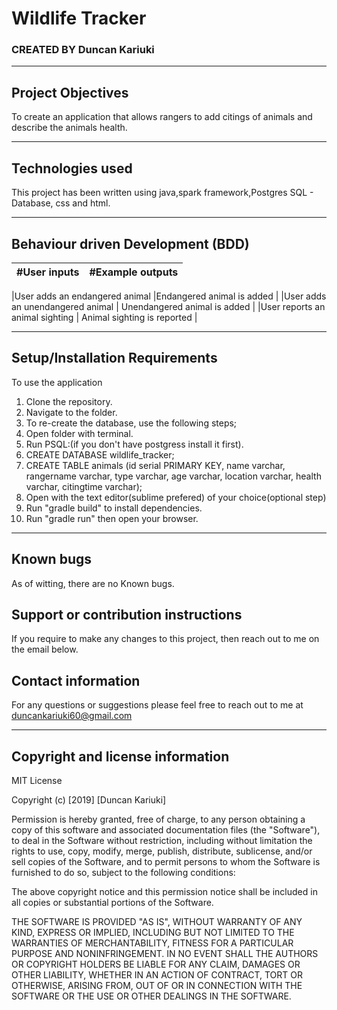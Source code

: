 # Wildlife Tracker
### CREATED BY Duncan Kariuki

----------------------------------------------------------------------

## Project Objectives
To create an application that allows rangers to add citings of animals and describe the animals health.

----------------------------------------------------------------------

## Technologies used
This project has been written using java,spark framework,Postgres SQL - Database, css and html.


-----------------------------------------------------------------------------

## Behaviour driven Development (BDD)
|#User inputs   |  #Example outputs |         
|---------------|-------------------|

|User adds an endangered animal       |Endangered animal is added |
|User adds an unendangered animal        | Unendangered animal is added  |
|User reports an animal sighting      | Animal sighting is reported  |

---------------------------------------------------------------------------------

## Setup/Installation Requirements
To use the application
  1. Clone the repository.
  2. Navigate to the folder.
  3. To re-create the database, use the following steps;
  4. Open folder with terminal.
  5. Run PSQL:(if you don't have postgress install it first).
  6. CREATE DATABASE wildlife_tracker;
  7. CREATE TABLE animals (id serial PRIMARY KEY, name varchar, rangername varchar, type varchar, age varchar, location varchar, health varchar, citingtime varchar);
  8. Open with the text editor(sublime prefered) of your choice(optional step)
  9. Run "gradle build" to install dependencies.
  10. Run "gradle run" then open your browser.

---------------------------------------------------------------------

## Known bugs
As of witting, there are no Known bugs.

## Support or contribution instructions
If you require to make any changes to this project, then reach out to me on the email below.

## Contact information
For any questions or suggestions please feel free to reach out to me at duncankariuki60@gmail.com

-----------------------------------------------------------------------------

## Copyright and license information

MIT License

Copyright (c) [2019] [Duncan Kariuki]

Permission is hereby granted, free of charge, to any person obtaining a copy
of this software and associated documentation files (the "Software"), to deal
in the Software without restriction, including without limitation the rights
to use, copy, modify, merge, publish, distribute, sublicense, and/or sell
copies of the Software, and to permit persons to whom the Software is
furnished to do so, subject to the following conditions:

The above copyright notice and this permission notice shall be included in all
copies or substantial portions of the Software.

THE SOFTWARE IS PROVIDED "AS IS", WITHOUT WARRANTY OF ANY KIND, EXPRESS OR
IMPLIED, INCLUDING BUT NOT LIMITED TO THE WARRANTIES OF MERCHANTABILITY,
FITNESS FOR A PARTICULAR PURPOSE AND NONINFRINGEMENT. IN NO EVENT SHALL THE
AUTHORS OR COPYRIGHT HOLDERS BE LIABLE FOR ANY CLAIM, DAMAGES OR OTHER
LIABILITY, WHETHER IN AN ACTION OF CONTRACT, TORT OR OTHERWISE, ARISING FROM,
OUT OF OR IN CONNECTION WITH THE SOFTWARE OR THE USE OR OTHER DEALINGS IN THE
SOFTWARE.